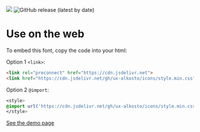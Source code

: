 [![](https://data.jsdelivr.com/v1/package/gh/ux-alkosto/icons/badge)](https://www.jsdelivr.com/package/gh/ux-alkosto/icons)
![GitHub release (latest by date)](https://img.shields.io/github/v/release/UX-Alkosto/icons)


# Use on the web
To embed this font, copy the code into your html:

Option 1 `<link>`:
```html
<link rel="preconnect" href="https://cdn.jsdelivr.net">
<link href="https://cdn.jsdelivr.net/gh/ux-alkosto/icons/style.min.css" rel="stylesheet">
```
Option 2 `@import`:
```css
<style>
@import url('https://cdn.jsdelivr.net/gh/ux-alkosto/icons/style.min.css');
</style>
```

[See the demo page](https://ux-alkosto.github.io/icons/)
